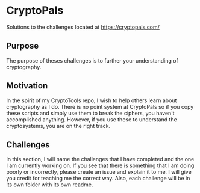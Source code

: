 # CryptoPals
Solutions to the challenges located at https://cryptopals.com/

## Purpose
The purpose of theses challenges is to further your understanding of cryptography.

## Motivation
In the spirit of my CryptoTools repo, I wish to help others learn about cryptography as I do. There is no point system at CryptoPals so if you copy these scripts and simply use them to break the ciphers, you haven't accomplished anything. However, if you use these to understand the cryptosystems, you are on the right track.

## Challenges
In this section, I will name the challenges that I have completed and the one I am currently working on. If you see that there is something that I am doing poorly or incorrectly, please create an issue and explain it to me. I will give you credit for teaching me the correct way. Also, each challenge will be in its own folder with its own readme.
